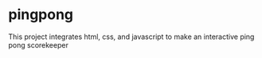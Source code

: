 # pingpong
This project integrates html, css, and javascript to make an interactive ping pong scorekeeper
